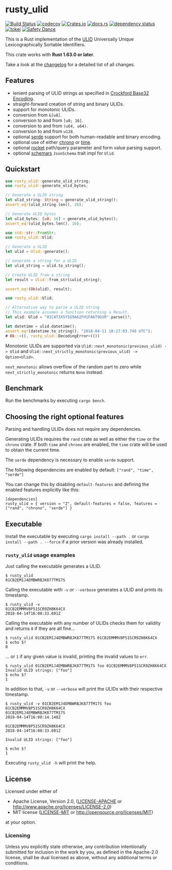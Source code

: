 # rusty_ulid

[![Build Status](https://github.com/huxi/rusty_ulid/actions/workflows/rust.yml/badge.svg)](https://github.com/huxi/rusty_ulid/actions/workflows/rust.yml)
[![codecov](https://codecov.io/gh/huxi/rusty_ulid/branch/main/graph/badge.svg)](https://codecov.io/gh/huxi/rusty_ulid)
[![Crates.io](https://img.shields.io/crates/v/rusty_ulid.svg)](https://crates.io/crates/rusty_ulid)
[![docs.rs](https://docs.rs/rusty_ulid/badge.svg)](https://docs.rs/rusty_ulid)
[![dependency status](https://deps.rs/repo/github/huxi/rusty_ulid/status.svg)](https://deps.rs/repo/github/huxi/rusty_ulid)
[![tokei](https://tokei.rs/b1/github/huxi/rusty_ulid)](https://github.com/XAMPPRocky/tokei)
[![Safety Dance](https://img.shields.io/badge/unsafe-forbidden-success.svg)](https://github.com/rust-secure-code/safety-dance/)

This is a Rust implementation of the [ULID][ulid] Universally Unique Lexicographically Sortable Identifiers.

This crate works with **Rust 1.63.0 or later**.

Take a look at the [changelog][changelog] for a detailed list of all changes.

## Features
- lenient parsing of ULID strings as specified in [Crockford Base32 Encoding][crockford].
- straight-forward creation of string and binary ULIDs.
- support for monotonic ULIDs.
- conversion from `&[u8]`.
- conversion to and from `[u8; 16]`.
- conversion to and from `(u64, u64)`.
- conversion to and from `u128`.
- optional [serde](https://crates.io/crates/serde) support for both human-readable and binary encoding.
- optional use of either [chrono](https://crates.io/crates/chrono) or [time](https://crates.io/crates/time).
- optional [rocket](https://crates.io/crates/rocket) path/query parameter and form value parsing support.
- optional [schemars](https://crates.io/crates/schemars) `JsonSchema` trait impl for `Ulid`.

## Quickstart

```rust
use rusty_ulid::generate_ulid_string;
use rusty_ulid::generate_ulid_bytes;

// Generate a ULID string
let ulid_string: String = generate_ulid_string();
assert_eq!(ulid_string.len(), 26);

// Generate ULID bytes
let ulid_bytes: [u8; 16] = generate_ulid_bytes();
assert_eq!(ulid_bytes.len(), 16);
```

```rust
use std::str::FromStr;
use rusty_ulid::Ulid;

// Generate a ULID
let ulid = Ulid::generate();

// Generate a string for a ULID
let ulid_string = ulid.to_string();

// Create ULID from a string
let result = Ulid::from_str(&ulid_string);

assert_eq!(Ok(ulid), result);
```

```rust
use rusty_ulid::Ulid;

// Alternative way to parse a ULID string
// This example assumes a function returning a Result.
let ulid: Ulid = "01CAT3X5Y5G9A62FH1FA6T9GVR".parse()?;

let datetime = ulid.datetime();
assert_eq!(datetime.to_string(), "2018-04-11 10:27:03.749 UTC");
# Ok::<(), rusty_ulid::DecodingError>(())
```

Monotonic ULIDs are supported via `Ulid::next_monotonic(previous_ulid) -> Ulid` and
`Ulid::next_strictly_monotonic(previous_ulid) -> Option<Ulid>`.

`next_monotonic` allows overflow of the random part to zero while `next_strictly_monotonic`
returns `None` instead.

## Benchmark

Run the benchmarks by executing `cargo bench`.

## Choosing the right optional features

Parsing and handling ULIDs does not require any dependencies.

Generating ULIDs requires the `rand` crate as well as either the `time` or the `chrono` crate. If both `time` and `chrono` are enabled, the `time` crate will be used to obtain the current time.

The `serde` dependency is necessary to enable `serde` support.

The following dependencies are enabled by default: `["rand", "time", "serde"]`

You can change this by disabling `default-features` and defining the enabled features explicitly like this:

```ignore
[dependencies]
rusty_ulid = { version = "2", default-features = false, features = ["rand", "chrono", "serde"] }
```

## Executable

Install the executable by executing `cargo install --path .` or `cargo install --path . --force` if a prior version was already installed.

### `rusty_ulid` usage examples

Just calling the executable generates a ULID.

```console
$ rusty_ulid
01CB2EM1J4EMBWRBJK877TM17S
```

Calling the executable with `-v` or `--verbose` generates a ULID and prints its timestamp.

```console
$ rusty_ulid -v
01CB2EMMMV8P51SCR9ZH8K64CX
2018-04-14T16:08:33.691Z

```

Calling the executable with any number of ULIDs checks them for validity and returns `0` if they are all fine...

```console
$ rusty_ulid 01CB2EM1J4EMBWRBJK877TM17S 01CB2EMMMV8P51SCR9ZH8K64CX
$ echo $?
0
```

... or `1` if any given value is invalid, printing the invalid values to `err`.

```console
$ rusty_ulid 01CB2EM1J4EMBWRBJK877TM17S foo 01CB2EMMMV8P51SCR9ZH8K64CX
Invalid ULID strings: ["foo"]
$ echo $?
1
```

In addition to that, `-v` or `--verbose` will print the ULIDs with their respective timestamp.

```console
$ rusty_ulid -v 01CB2EM1J4EMBWRBJK877TM17S foo 01CB2EMMMV8P51SCR9ZH8K64CX
01CB2EM1J4EMBWRBJK877TM17S
2018-04-14T16:08:14.148Z

01CB2EMMMV8P51SCR9ZH8K64CX
2018-04-14T16:08:33.691Z

Invalid ULID strings: ["foo"]

$ echo $?
1
```

Executing `rusty_ulid -h` will print the help.

## License

Licensed under either of

 * Apache License, Version 2.0, ([LICENSE-APACHE](LICENSE-APACHE) or http://www.apache.org/licenses/LICENSE-2.0)
 * MIT license ([LICENSE-MIT](LICENSE-MIT) or http://opensource.org/licenses/MIT)

at your option.

### Licensing

Unless you explicitly state otherwise, any contribution intentionally submitted
for inclusion in the work by you, as defined in the Apache-2.0 license, shall be
dual licensed as above, without any additional terms or conditions.


[ulid]: https://github.com/ulid/spec
[crockford]: https://crockford.com/wrmg/base32.html
[changelog]: https://github.com/huxi/rusty_ulid/blob/main/CHANGELOG.md
